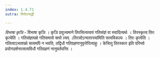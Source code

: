```yaml
---
index: 1.4.71
sutra: तिरोऽन्तर्द्धौ

---
```

_विभाषा कृञि_ - विभाषा कृञि । कृञि प्रयुज्यमाने तिरसित्यव्ययं गतिसंज्ञं वा स्यादित्यर्थः । तिरस्कृत्य तिरः कृत्येति । गतिसंज्ञापक्षे गतिसमासे क्त्वो ल्यप् ।तिरसोऽन्यतरस्या॑मिति सत्वविकल्पः । तिरः कृत्वेति । गतित्वाऽभावपक्षे सत्वमपि न भवति, तद्विधौ गतिग्रहणानुवृत्तेरित्याहुः । केचित्तु तिरस्कार इति परिभवे प्रयोगदर्शनात्सत्वविधौ गतिग्रहणं नानुवर्तयन्ति ।